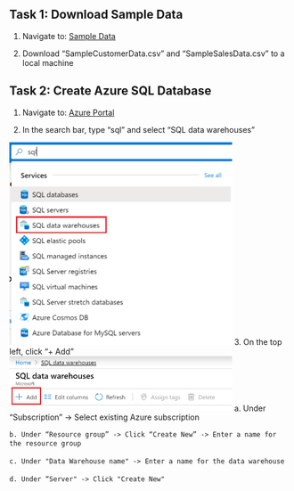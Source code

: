 ##  Task 1: Download Sample Data

 1. Navigate to: [Sample Data](https://github.com/matthewrodin/AzureAnalysisServices-SlidingWindowPartitioning/tree/master/Sample%20Data)
 
 2. Download “SampleCustomerData.csv” and “SampleSalesData.csv” to a local machine


##  Task 2: Create Azure SQL Database

 1. Navigate to: [Azure Portal](https://portal.azure.com/)  
 
 2. In the search bar, type “sql” and select “SQL data warehouses” 
 <img src="./Pictures/aas1.png" width="400">
 3. On the top left, click “+ Add” 
 <img src="./Pictures/aas2.png" width="400"> 
 	a. Under “Subscription” -> Select existing Azure subscription 

 	b. Under “Resource group” -> Click “Create New” -> Enter a name for the resource group 

 	c. Under "Data Warehouse name" -> Enter a name for the data warehouse 

 	d. Under “Server" -> Click "Create New" 